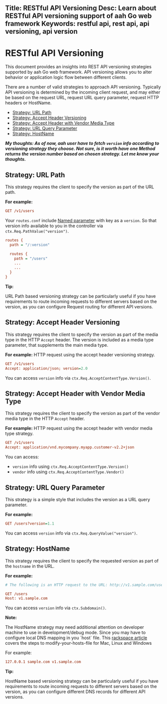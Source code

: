 Title: RESTful API Versioning
Desc: Learn about RESTful API versioning support of aah Go web framework
Keywords: restful api, rest api, api versioning, api version
---
# RESTful API Versioning

This document provides an insights into REST API versioning strategies supported by aah Go web framework. API versioning allows you to alter behavior or application logic flow between different clients.

There are a number of valid strategies to approach API versioning. Typically API versioning is determined by the incoming client request, and may either be based on the request URL, request URL query parameter, request HTTP headers or HostName.

  * [Strategy: URL Path](#strategy-url-path)
  * [Strategy: Accept Header Versioning](#strategy-accept-header-versioning)
  * [Strategy: Accept Header with Vendor Media Type](#strategy-accept-header-with-vendor-media-type)
  * [Strategy: URL Query Parameter](#strategy-url-query-parameter)
  * [Strategy: HostName](#strategy-hostname)

_**My thoughts: As of now, aah user have to fetch `version` info according to versioning strategy they choose. Not sure, is it worth have one Method returns the version number based on chosen strategy. Let me know your thoughts.**_

## Strategy: URL Path

This strategy requires the client to specify the version as part of the URL path.

**For example:**
```cfg
GET /v1/users
```

Your `routes.conf` include [Named parameter](/routes-config.html#section-routes) with key as a `version`. So that version info available to you in the controller via `ctx.Req.PathValue("version")`.

```cfg
routes {
  path = "/:version"

  routes {
    path = "/users"
    ...
    ...
  }
}
```

<div class="alert alert-info-green">
<p><strong>Tip:</strong></p>
<p>URL Path based versioning strategy can be particularly useful if you have requirements to route incoming requests to different servers based on the version, as you can configure Request routing for different API versions.</p>
</div>

## Strategy: Accept Header Versioning

This strategy requires the client to specify the version as part of the media type in the HTTP `Accept` header. The version is included as a media type parameter, that supplements the main media type.

**For example:** HTTP request using the accept header versioning strategy.
```cfg
GET /v1/users
Accept: application/json; version=2.0
```

You can access `version` info via `ctx.Req.AcceptContentType.Version()`.

## Strategy: Accept Header with Vendor Media Type

This strategy requires the client to specify the version as part of the vendor media type in the HTTP `Accept` header.

**For example:** HTTP request using the accept header with vendor media type strategy.
```cfg
GET /v1/users
Accept: application/vnd.mycompany.myapp.customer-v2.2+json
```

You can access:

  * `version` info using `ctx.Req.AcceptContentType.Version()`
  * `vendor` info using `ctx.Req.AcceptContentType.Vendor()`


## Strategy: URL Query Parameter

This strategy is a simple style that includes the version as a URL query parameter.

**For example:**
```cfg
GET /users?version=1.1
```

You can access `version` info via `ctx.Req.QueryValue("version")`.

## Strategy: HostName

This strategy requires the client to specify the requested version as part of the `hostname` in the URL.

**For example:**
```cfg
# The following is an HTTP request to the URL: http://v1.sample.com/users/

GET /users
Host: v1.sample.com
```

You can access `version` info via `ctx.Subdomain()`.

<div class="alert alert-info-blue">
<p><strong>Note:</strong></p>
<p>The HostName strategy may need additional attention on developer machine to use in development/debug mode. Since you may have to configure local DNS mapping in you `host` file. This <a href="https://support.rackspace.com/how-to/modify-your-hosts-file/">rackspace article</a> covers the steps to modify-your-hosts-file for Mac, Linux and Windows</p>
</div>

For example:
```cfg
127.0.0.1 sample.com v1.sample.com
```

<div class="alert alert-info-green">
<p><strong>Tip:</strong></p>
<p>HostName based versioning strategy can be particularly useful if you have requirements to route incoming requests to different servers based on the version, as you can configure different DNS records for different API versions.</p>
</div>

<br><br>
